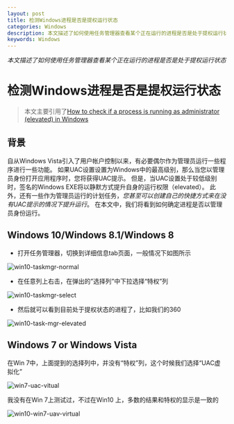 ```yaml
---
layout: post
title: 检测Windows进程是否是提权运行状态
categories: Windows
description: 本文描述了如何使用任务管理器查看某个正在运行的进程是否是处于提权运行状态
keywords: Windows
---
```


*本文描述了如何使用任务管理器查看某个正在运行的进程是否是处于提权运行状态*

# 检测Windows进程是否是提权运行状态

> 本文主要引用了[How to check if a process is running as administrator (elevated) in Windows](http://winaero.com/blog/how-to-check-if-a-process-is-running-as-administrator-elevated-in-windows/)

## 背景

自从Windows Vista引入了用户帐户控制以来，有必要偶尔作为管理员运行一些程序进行一些功能。 如果UAC设置设置为Windows中的最高级别，那么当您以管理员身份打开应用程序时，您将获得UAC提示。 但是，当UAC设置处于较低级别时，签名的Windows EXE将以静默方式提升自身的运行权限（elevated）。 此外，还有一些作为管理员运行的计划任务，*您甚至可以创建自己的快捷方式来在没有UAC提示的情况下提升运行*。 在本文中，我们将看到如何确定进程是否以管理员身份运行。

## Windows 10/Windows 8.1/Windows 8

- 打开任务管理器，切换到详细信息tab页面，一般情况下如图所示

![win10-taskmgr-normal](http://otsjxkilz.bkt.clouddn.com/markdown-img-paste-2017072815565359.png)

- 在任意列上右击，在弹出的”选择列”中下拉选择“特权”列

![win10-taskmgr-select](http://otsjxkilz.bkt.clouddn.com/markdown-img-paste-2017072816025301.png)

- 然后就可以看到目前处于提权状态的进程了，比如我们的360

![win10-task-mgr-elevated](http://otsjxkilz.bkt.clouddn.com/markdown-img-paste-20170728160431928.png)

## Windows 7 or Windows Vista

在Win 7中，上面提到的选择列中，并没有“特权”列，这个时候我们选择“UAC虚拟化”

![win7-uac-vitual](http://otsjxkilz.bkt.clouddn.com/markdown-img-paste-2017072816081552.png)

我没有在Win 7上测试过，不过在Win10 上，多数的结果和特权的显示是一致的

![win10-win7-uav-virtual](http://otsjxkilz.bkt.clouddn.com/markdown-img-paste-20170728160939904.png)

